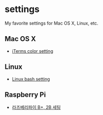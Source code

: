 # settings
My favorite settings for Mac OS X, Linux, etc.


## Mac OS X
  - [iTerms color setting](https://github.com/iandmyhand/settings/blob/master/sssum.itermcolors)

## Linux
  - [Linux bash setting](https://github.com/iandmyhand/settings/blob/master/Linux.md)

## Raspberry Pi
  - [라즈베리파이 B+, 2B 세팅](https://github.com/iandmyhand/settings/blob/master/RaspberryPi2B.md)
